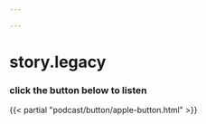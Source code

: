 ```yaml
---

---
```

# story.legacy
### click the button below to listen

{{< partial "podcast/button/apple-button.html" >}}
